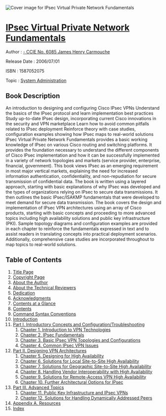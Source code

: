 ![Cover image for IPsec Virtual Private Network Fundamentals](https://imgdetail.ebookreading.net/cover/cover/system_admin/EB1587052075.jpg)

[IPsec Virtual Private Network Fundamentals](https://ebookreading.net/view/book/IPsec+Virtual+Private+Network+Fundamentals-EB1587052075_1.html "IPsec Virtual Private Network Fundamentals")
====================================================================================================================

Author : [- CCIE No. 6085 James Henry Carmouche](https://ebookreading.net/search/author/-+CCIE+No.+6085+James+Henry+Carmouche)

Release Date : 2006/07/01

ISBN : 1587052075

Topic : [System Administration](https://ebookreading.net/search/category/system-administration)

Book Description
-----------------

An introduction to designing and configuring Cisco IPsec VPNs
Understand the basics of the IPsec protocol and learn implementation best practices
Study up-to-date IPsec design, incorporating current Cisco innovations in the security and VPN marketplace
Learn how to avoid common pitfalls related to IPsec deployment
Reinforce theory with case studies, configuration examples showing how IPsec maps to real-world solutions
IPsec Virtual Private Network Fundamentals provides a basic working knowledge of IPsec on various Cisco routing and switching platforms. It provides the foundation necessary to understand the different components of Cisco IPsec implementation and how it can be successfully implemented in a variety of network topologies and markets (service provider, enterprise, financial, government). This book views IPsec as an emerging requirement in most major vertical markets, explaining the need for increased information authentication, confidentiality, and non-repudiation for secure transmission of confidential data. The book is written using a layered approach, starting with basic explanations of why IPsec was developed and the types of organizations relying on IPsec to secure data transmissions. It then outlines the basic IPsec/ISAKMP fundamentals that were developed to meet demand for secure data transmission. The book covers the design and implementation of IPsec VPN architectures using an array of Cisco products, starting with basic concepts and proceeding to more advanced topics including high availability solutions and public key infrastructure (PKI). Sample topology diagrams and configuration examples are provided in each chapter to reinforce the fundamentals expressed in text and to assist readers in translating concepts into practical deployment scenarios. Additionally, comprehensive case studies are incorporated throughout to map topics to real-world solutions.
              
Table of Contents
-----------------

1. [Title Page](https://ebookreading.net/view/book/IPsec+Virtual+Private+Network+Fundamentals-EB1587052075_2.html)
1. [Copyright Page](https://ebookreading.net/view/book/IPsec+Virtual+Private+Network+Fundamentals-EB1587052075_3.html)
1. [About the Author](https://ebookreading.net/view/book/IPsec+Virtual+Private+Network+Fundamentals-EB1587052075_4.html)
1. [About the Technical Reviewers](https://ebookreading.net/view/book/IPsec+Virtual+Private+Network+Fundamentals-EB1587052075_5.html)
1. [Dedication](https://ebookreading.net/view/book/IPsec+Virtual+Private+Network+Fundamentals-EB1587052075_6.html)
1. [Acknowledgments](https://ebookreading.net/view/book/IPsec+Virtual+Private+Network+Fundamentals-EB1587052075_7.html)
1. [Contents at a Glance](https://ebookreading.net/view/book/IPsec+Virtual+Private+Network+Fundamentals-EB1587052075_8.html)
1. [Contents](https://ebookreading.net/view/book/IPsec+Virtual+Private+Network+Fundamentals-EB1587052075_9.html)
1. [Command Syntax Conventions](https://ebookreading.net/view/book/IPsec+Virtual+Private+Network+Fundamentals-EB1587052075_10.html)
1. [Introduction](https://ebookreading.net/view/book/IPsec+Virtual+Private+Network+Fundamentals-EB1587052075_11.html)
1. [Part I. Introductory Concepts and Configuration/Troubleshooting](https://ebookreading.net/view/book/IPsec+Virtual+Private+Network+Fundamentals-EB1587052075_12.html)
    1. [Chapter 1. Introduction to VPN Technologies](https://ebookreading.net/view/book/IPsec+Virtual+Private+Network+Fundamentals-EB1587052075_13.html)
    1. [Chapter 2. IPsec Fundamentals](https://ebookreading.net/view/book/IPsec+Virtual+Private+Network+Fundamentals-EB1587052075_14.html)
    1. [Chapter 3. Basic IPsec VPN Topologies and Configurations](https://ebookreading.net/view/book/IPsec+Virtual+Private+Network+Fundamentals-EB1587052075_15.html)
    1. [Chapter 4. Common IPsec VPN Issues](https://ebookreading.net/view/book/IPsec+Virtual+Private+Network+Fundamentals-EB1587052075_16.html)
1. [Part II. Designing VPN Architectures](https://ebookreading.net/view/book/IPsec+Virtual+Private+Network+Fundamentals-EB1587052075_17.html)
    1. [Chapter 5. Designing for High Availability](https://ebookreading.net/view/book/IPsec+Virtual+Private+Network+Fundamentals-EB1587052075_18.html)
    1. [Chapter 6. Solutions for Local Site-to-Site High Availability](https://ebookreading.net/view/book/IPsec+Virtual+Private+Network+Fundamentals-EB1587052075_19.html)
    1. [Chapter 7. Solutions for Geographic Site-to-Site High Availability](https://ebookreading.net/view/book/IPsec+Virtual+Private+Network+Fundamentals-EB1587052075_20.html)
    1. [Chapter 8. Handling Vendor Interoperability with High Availability](https://ebookreading.net/view/book/IPsec+Virtual+Private+Network+Fundamentals-EB1587052075_21.html)
    1. [Chapter 9. Solutions for Remote-Access VPN High Availability](https://ebookreading.net/view/book/IPsec+Virtual+Private+Network+Fundamentals-EB1587052075_22.html)
    1. [Chapter 10. Further Architectural Options for IPsec](https://ebookreading.net/view/book/IPsec+Virtual+Private+Network+Fundamentals-EB1587052075_23.html)
1. [Part III. Advanced Topics](https://ebookreading.net/view/book/IPsec+Virtual+Private+Network+Fundamentals-EB1587052075_24.html)
    1. [Chapter 11. Public Key Infrastructure and IPsec VPNs](https://ebookreading.net/view/book/IPsec+Virtual+Private+Network+Fundamentals-EB1587052075_25.html)
    1. [Chapter 12. Solutions for Handling Dynamically Addressed Peers](https://ebookreading.net/view/book/IPsec+Virtual+Private+Network+Fundamentals-EB1587052075_26.html)
1. [Appendix A. Resources](https://ebookreading.net/view/book/IPsec+Virtual+Private+Network+Fundamentals-EB1587052075_27.html)
1. [Index](https://ebookreading.net/view/book/IPsec+Virtual+Private+Network+Fundamentals-EB1587052075_28.html)

